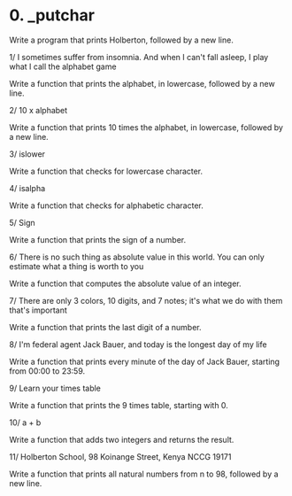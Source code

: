 # 0. _putchar

Write a program that prints Holberton, followed by a new line.

1/ I sometimes suffer from insomnia. And when I can't fall asleep, I play what I call the alphabet game

Write a function that prints the alphabet, in lowercase, followed by a new line.

2/ 10 x alphabet

Write a function that prints 10 times the alphabet, in lowercase, followed by a new line.

3/ islower

Write a function that checks for lowercase character.

4/ isalpha

Write a function that checks for alphabetic character.

5/ Sign

Write a function that prints the sign of a number.

6/ There is no such thing as absolute value in this world. You can only estimate what a thing is worth to you

Write a function that computes the absolute value of an integer.

7/ There are only 3 colors, 10 digits, and 7 notes; it's what we do with them that's important

Write a function that prints the last digit of a number.

8/ I'm federal agent Jack Bauer, and today is the longest day of my life

Write a function that prints every minute of the day of Jack Bauer, starting from 00:00 to 23:59.

9/ Learn your times table

Write a function that prints the 9 times table, starting with 0.

10/ a + b

Write a function that adds two integers and returns the result.

11/ Holberton School, 98 Koinange Street, Kenya NCCG 19171

Write a function that prints all natural numbers from n to 98, followed by a new line.

